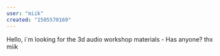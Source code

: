 ```yaml
---
user: "miik"
created: "1505570169"
---
```


Hello, i´m looking for the 3d audio workshop materials - Has anyone?
thx miik
